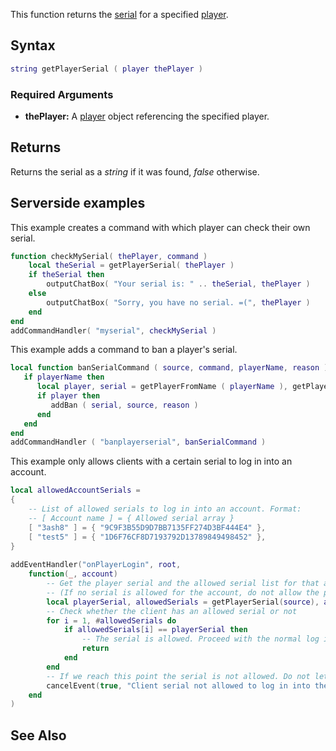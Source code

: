 This function returns the [serial](/serial.md "wikilink") for a specified [player](/player.md "wikilink").

Syntax
------

``` lua
string getPlayerSerial ( player thePlayer )
```

### Required Arguments

-   **thePlayer:** A [player](/player.md "wikilink") object referencing the specified player.

Returns
-------

Returns the serial as a *string* if it was found, *false* otherwise.

Serverside examples
-------------------

This example creates a command with which player can check their own serial.

``` lua
function checkMySerial( thePlayer, command )
    local theSerial = getPlayerSerial( thePlayer )
    if theSerial then
        outputChatBox( "Your serial is: " .. theSerial, thePlayer )
    else
        outputChatBox( "Sorry, you have no serial. =(", thePlayer )
    end
end
addCommandHandler( "myserial", checkMySerial )
```

This example adds a command to ban a player's serial.

``` lua
local function banSerialCommand ( source, command, playerName, reason )
   if playerName then
      local player, serial = getPlayerFromName ( playerName ), getPlayerSerial ( playerName )
      if player then
         addBan ( serial, source, reason )
      end
   end
end
addCommandHandler ( "banplayerserial", banSerialCommand )
```

This example only allows clients with a certain serial to log in into an account.

``` lua
local allowedAccountSerials = 
{
    -- List of allowed serials to log in into an account. Format:
    -- [ Account name ] = { Allowed serial array }
    [ "3ash8" ] = { "9C9F3B55D9D7BB7135FF274D3BF444E4" },
    [ "test5" ] = { "1D6F76CF8D7193792D13789849498452" },
}
 
addEventHandler("onPlayerLogin", root,
    function(_, account)
        -- Get the player serial and the allowed serial list for that account
        -- (If no serial is allowed for the account, do not allow the player to log in as a safety measure)
        local playerSerial, allowedSerials = getPlayerSerial(source), allowedAccountSerials[getAccountName(account)] or ""
        -- Check whether the client has an allowed serial or not
        for i = 1, #allowedSerials do
            if allowedSerials[i] == playerSerial then
                -- The serial is allowed. Proceed with the normal log in proccess
                return
            end
        end
        -- If we reach this point the serial is not allowed. Do not let the player log in
        cancelEvent(true, "Client serial not allowed to log in into the account")
    end
)
```

See Also
--------
